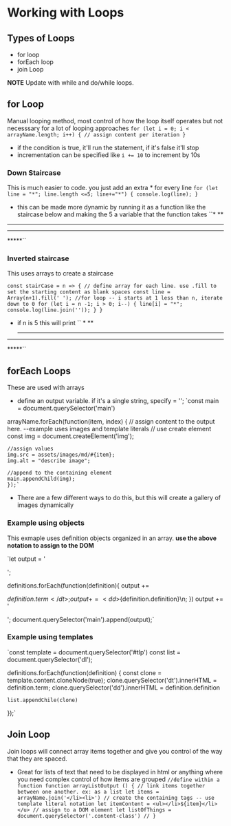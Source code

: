 # Working with Loops

## Types of Loops
* for loop
* forEach loop
* join Loop

**NOTE** Update with while and do/while loops.

## for Loop
Manual looping method, most control of how the loop itself operates but not necesssary for a lot of looping approaches
`for (let i = 0; i < arrayName.length; i++) {
    // assign content per iteration
}`
* if the condition is true, it'll run the statement, if it's false it'll stop
* incrementation can be specified like `i += 10` to increment by 10s

### Down Staircase
This is much easier to code. you just add an extra * for every line
`for (let line = "*"; line.length <=5; line+="*") {
    console.log(line);
}`
* this can be made more dynamic by running it as a function like the staircase below and making the 5 a variable that the function takes
``*
**
***
****
*****`` 

### Inverted staircase
This uses arrays to create a staircase

`const stairCase = n => {
    // define array for each line. use .fill to set the starting content as blank spaces
    const line = Array(n+1).fill(' ');
    //for loop -- i starts at 1 less than n, iterate down to 0
    for (let i = n -1; i > 0; i--) {
        line[i] = "*";
        console.log(line.join(''));
    }
}`
* if n is 5 this will print
``    *
   **
  ***
 ****
*****``

## forEach Loops
These are used with arrays

*  define an output variable. if it's a single string, specify = '';
`const main = document.querySelector('main')

arrayName.forEach(function(item, index) {
    // assign content to the output here. --example uses images and template literals
    // use create element 
    const img = document.createElement('img');

    //assign values 
    img.src = assets/images/md/#{item};
    img.alt = "describe image";

    //append to the containing element
    main.appendChild(img);
    });`
* There are a few different ways to do this, but this will create a gallery of images dynamically

### Example using objects
This exmaple uses definition objects organized in an array. **use the above notation to assign to the DOM**

`let output = '<dl>';

definitions.forEach(function(definition){
    output += <dt>${definition.term}</dt>;
    output += <dd>${definition.definition}</dd>\n;
})
output += '</dl>';
document.querySelector('main').append(output);`

### Example using templates

`const template = document.querySelector('#tlp')
const list = document.querySelector('dl');

definitions.forEach(function(definition) {
    const clone = template.content.cloneNode(true);
    clone.querySelector('dt').innerHTML = definition.term;
    clone.querySelector('dd').innerHTML = definition.definition

    list.appendChile(clone)
});`

## Join Loop
Join loops will connect array items together and give you control of the way that they are spaced. 
* Great for lists of text that need to be displayed in html or anything where you need complex control of how items are grouped
`//define within a function
function arrayListOutput () {
    // link items together between one another. ex: as a list
    let items = arrayName.join('</li><li>')
    // create the containing tags -- use template literal notation
    let itemContent = <ul></li>${item}</li></u>
    // assign to a DOM element
    let listOfThings = document.querySelector('.content-class')
    //
    }`
